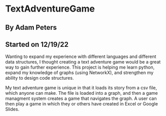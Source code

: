 # TextAdventureGame
## By Adam Peters
## Started on 12/19/22

Wanting to expand my experience with different languages and different data structures, I thought creating a text adventure game would be a great way to gain further experience. This project is helping me learn python, expand my knowledge of graphs (using NetworkX), and strengthen my ability to design code structures.

My text adventure game is unique in that it loads its story from a csv file, which anyone can make. The file is loaded into a graph, and then a game managment system creates a game that navigates the graph. A user can then play a game in which they or others have created in Excel or Google Slides.


